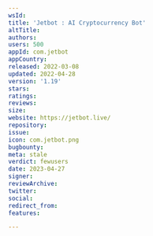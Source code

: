 ```yaml
---
wsId: 
title: 'Jetbot : AI Cryptocurrency Bot'
altTitle: 
authors: 
users: 500
appId: com.jetbot
appCountry: 
released: 2022-03-08
updated: 2022-04-28
version: '1.19'
stars: 
ratings: 
reviews: 
size: 
website: https://jetbot.live/
repository: 
issue: 
icon: com.jetbot.png
bugbounty: 
meta: stale
verdict: fewusers
date: 2023-04-27
signer: 
reviewArchive: 
twitter: 
social: 
redirect_from: 
features: 

---
```


